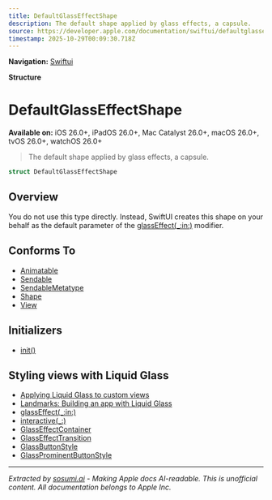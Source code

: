 ```yaml
---
title: DefaultGlassEffectShape
description: The default shape applied by glass effects, a capsule.
source: https://developer.apple.com/documentation/swiftui/defaultglasseffectshape
timestamp: 2025-10-29T00:09:30.718Z
---
```


**Navigation:** [Swiftui](/documentation/swiftui)

**Structure**

# DefaultGlassEffectShape

**Available on:** iOS 26.0+, iPadOS 26.0+, Mac Catalyst 26.0+, macOS 26.0+, tvOS 26.0+, watchOS 26.0+

> The default shape applied by glass effects, a capsule.

```swift
struct DefaultGlassEffectShape
```

## Overview

You do not use this type directly. Instead, SwiftUI creates this shape on your behalf as the default parameter of the [glassEffect(_:in:)](/documentation/swiftui/view/glasseffect(_:in:)) modifier.

## Conforms To

- [Animatable](/documentation/swiftui/animatable)
- [Sendable](/documentation/Swift/Sendable)
- [SendableMetatype](/documentation/Swift/SendableMetatype)
- [Shape](/documentation/swiftui/shape)
- [View](/documentation/swiftui/view)

## Initializers

- [init()](/documentation/swiftui/defaultglasseffectshape/init())

## Styling views with Liquid Glass

- [Applying Liquid Glass to custom views](/documentation/swiftui/applying-liquid-glass-to-custom-views)
- [Landmarks: Building an app with Liquid Glass](/documentation/swiftui/landmarks-building-an-app-with-liquid-glass)
- [glassEffect(_:in:)](/documentation/swiftui/view/glasseffect(_:in:))
- [interactive(_:)](/documentation/swiftui/glass/interactive(_:))
- [GlassEffectContainer](/documentation/swiftui/glasseffectcontainer)
- [GlassEffectTransition](/documentation/swiftui/glasseffecttransition)
- [GlassButtonStyle](/documentation/swiftui/glassbuttonstyle)
- [GlassProminentButtonStyle](/documentation/swiftui/glassprominentbuttonstyle)

---

*Extracted by [sosumi.ai](https://sosumi.ai) - Making Apple docs AI-readable.*
*This is unofficial content. All documentation belongs to Apple Inc.*
